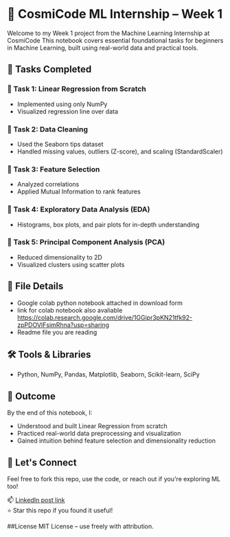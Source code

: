 
# 🚀 CosmiCode ML Internship – Week 1

Welcome to my Week 1 project from the Machine Learning Internship at CosmiCode 
This notebook covers essential foundational tasks for beginners in Machine Learning, built using real-world data and practical tools.


## 🔧 Tasks Completed

### 🔹 Task 1: Linear Regression from Scratch
- Implemented using only NumPy
- Visualized regression line over data

### 🔹 Task 2: Data Cleaning
- Used the Seaborn tips dataset
- Handled missing values, outliers (Z-score), and scaling (StandardScaler)

### 🔹 Task 3: Feature Selection
- Analyzed correlations
- Applied Mutual Information to rank features

### 🔹 Task 4: Exploratory Data Analysis (EDA)
- Histograms, box plots, and pair plots for in-depth understanding

### 🔹 Task 5: Principal Component Analysis (PCA)
- Reduced dimensionality to 2D
- Visualized clusters using scatter plots



## 📁 File Details

- Google colab python notebook attached in download form
- link for colab notebook also avaliable
  https://colab.research.google.com/drive/1GGipr3pKN21tfk92-zpPDOVIFsimRhna?usp=sharing
- Readme file you are reading



## 🛠️ Tools & Libraries
- Python, NumPy, Pandas, Matplotlib, Seaborn, Scikit-learn, SciPy



## 🌟 Outcome

By the end of this notebook, I:
- Understood and built Linear Regression from scratch
- Practiced real-world data preprocessing and visualization
- Gained intuition behind feature selection and dimensionality reduction

## 🤝 Let's Connect
Feel free to fork this repo, use the code, or reach out if you're exploring ML too!

📫 [LinkedIn post link](https://www.linkedin.com/posts/nayab-akhtar-705811350_machinelearning-internship-datascience-activity-7357068095892398080-VVTr?utm_source=share&utm_medium=member_android&rcm=ACoAAFeve7UBtWqA87PdUtTPLZboW-bnpQ0pIsk)  
⭐ Star this repo if you found it useful!



##License
MIT License – use freely with attribution.
